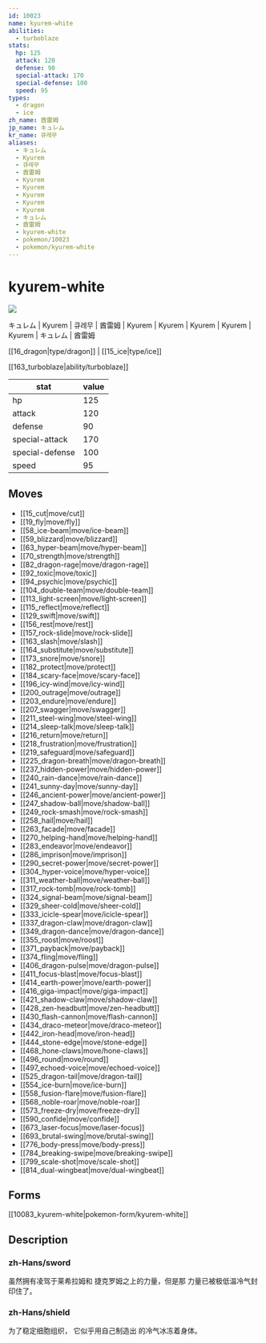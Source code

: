 ```yaml
---
id: 10023
name: kyurem-white
abilities:
  - turboblaze
stats:
  hp: 125
  attack: 120
  defense: 90
  special-attack: 170
  special-defense: 100
  speed: 95
types:
  - dragon
  - ice
zh_name: 酋雷姆
jp_name: キュレム
kr_name: 큐레무
aliases:
  - キュレム
  - Kyurem
  - 큐레무
  - 酋雷姆
  - Kyurem
  - Kyurem
  - Kyurem
  - Kyurem
  - Kyurem
  - キュレム
  - 酋雷姆
  - kyurem-white
  - pokemon/10023
  - pokemon/kyurem-white
---
```

# kyurem-white

![](https://raw.githubusercontent.com/PokeAPI/sprites/master/sprites/pokemon/10023.png)

キュレム | Kyurem | 큐레무 | 酋雷姆 | Kyurem | Kyurem | Kyurem | Kyurem | Kyurem | キュレム | 酋雷姆

[[16_dragon|type/dragon]] | [[15_ice|type/ice]]

[[163_turboblaze|ability/turboblaze]]

|stat|value|
|---|---|
|hp|125|
|attack|120|
|defense|90|
|special-attack|170|
|special-defense|100|
|speed|95|


## Moves

- [[15_cut|move/cut]]
- [[19_fly|move/fly]]
- [[58_ice-beam|move/ice-beam]]
- [[59_blizzard|move/blizzard]]
- [[63_hyper-beam|move/hyper-beam]]
- [[70_strength|move/strength]]
- [[82_dragon-rage|move/dragon-rage]]
- [[92_toxic|move/toxic]]
- [[94_psychic|move/psychic]]
- [[104_double-team|move/double-team]]
- [[113_light-screen|move/light-screen]]
- [[115_reflect|move/reflect]]
- [[129_swift|move/swift]]
- [[156_rest|move/rest]]
- [[157_rock-slide|move/rock-slide]]
- [[163_slash|move/slash]]
- [[164_substitute|move/substitute]]
- [[173_snore|move/snore]]
- [[182_protect|move/protect]]
- [[184_scary-face|move/scary-face]]
- [[196_icy-wind|move/icy-wind]]
- [[200_outrage|move/outrage]]
- [[203_endure|move/endure]]
- [[207_swagger|move/swagger]]
- [[211_steel-wing|move/steel-wing]]
- [[214_sleep-talk|move/sleep-talk]]
- [[216_return|move/return]]
- [[218_frustration|move/frustration]]
- [[219_safeguard|move/safeguard]]
- [[225_dragon-breath|move/dragon-breath]]
- [[237_hidden-power|move/hidden-power]]
- [[240_rain-dance|move/rain-dance]]
- [[241_sunny-day|move/sunny-day]]
- [[246_ancient-power|move/ancient-power]]
- [[247_shadow-ball|move/shadow-ball]]
- [[249_rock-smash|move/rock-smash]]
- [[258_hail|move/hail]]
- [[263_facade|move/facade]]
- [[270_helping-hand|move/helping-hand]]
- [[283_endeavor|move/endeavor]]
- [[286_imprison|move/imprison]]
- [[290_secret-power|move/secret-power]]
- [[304_hyper-voice|move/hyper-voice]]
- [[311_weather-ball|move/weather-ball]]
- [[317_rock-tomb|move/rock-tomb]]
- [[324_signal-beam|move/signal-beam]]
- [[329_sheer-cold|move/sheer-cold]]
- [[333_icicle-spear|move/icicle-spear]]
- [[337_dragon-claw|move/dragon-claw]]
- [[349_dragon-dance|move/dragon-dance]]
- [[355_roost|move/roost]]
- [[371_payback|move/payback]]
- [[374_fling|move/fling]]
- [[406_dragon-pulse|move/dragon-pulse]]
- [[411_focus-blast|move/focus-blast]]
- [[414_earth-power|move/earth-power]]
- [[416_giga-impact|move/giga-impact]]
- [[421_shadow-claw|move/shadow-claw]]
- [[428_zen-headbutt|move/zen-headbutt]]
- [[430_flash-cannon|move/flash-cannon]]
- [[434_draco-meteor|move/draco-meteor]]
- [[442_iron-head|move/iron-head]]
- [[444_stone-edge|move/stone-edge]]
- [[468_hone-claws|move/hone-claws]]
- [[496_round|move/round]]
- [[497_echoed-voice|move/echoed-voice]]
- [[525_dragon-tail|move/dragon-tail]]
- [[554_ice-burn|move/ice-burn]]
- [[558_fusion-flare|move/fusion-flare]]
- [[568_noble-roar|move/noble-roar]]
- [[573_freeze-dry|move/freeze-dry]]
- [[590_confide|move/confide]]
- [[673_laser-focus|move/laser-focus]]
- [[693_brutal-swing|move/brutal-swing]]
- [[776_body-press|move/body-press]]
- [[784_breaking-swipe|move/breaking-swipe]]
- [[799_scale-shot|move/scale-shot]]
- [[814_dual-wingbeat|move/dual-wingbeat]]

## Forms



[[10083_kyurem-white|pokemon-form/kyurem-white]]

## Description

### zh-Hans/sword

虽然拥有凌驾于莱希拉姆和
捷克罗姆之上的力量，但是那
力量已被极低温冷气封印住了。

### zh-Hans/shield

为了稳定细胞组织，
它似乎用自己制造出
的冷气冰冻着身体。

